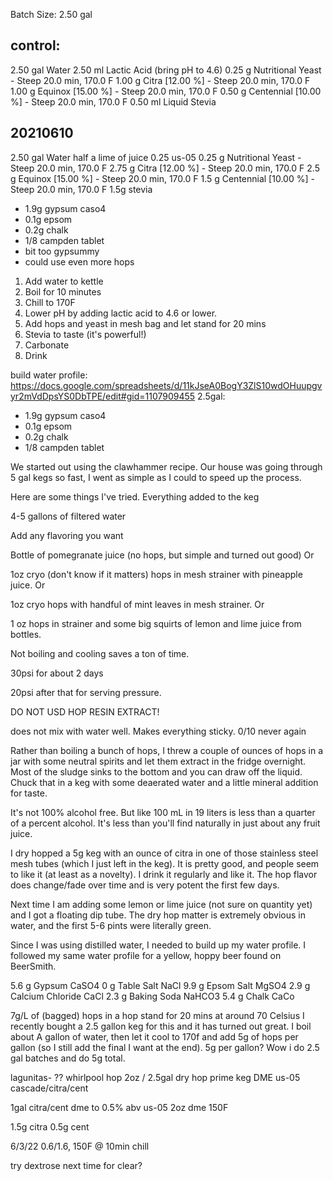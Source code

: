 
Batch Size: 2.50 gal


control:
---
2.50 gal   Water
2.50 ml   Lactic Acid   (bring pH to 4.6)
0.25 g   Nutritional Yeast - Steep 20.0 min, 170.0 F
1.00 g   Citra [12.00 %] - Steep 20.0 min, 170.0 F
1.00 g   Equinox [15.00 %] - Steep 20.0 min, 170.0 F
0.50 g   Centennial [10.00 %] - Steep 20.0 min, 170.0 F
0.50 ml   Liquid Stevia

20210610
---
2.50 gal   Water
half a lime of juice
0.25 us-05
0.25 g   Nutritional Yeast - Steep 20.0 min, 170.0 F
2.75 g   Citra [12.00 %] - Steep 20.0 min, 170.0 F
2.5 g   Equinox [15.00 %] - Steep 20.0 min, 170.0 F
1.5 g   Centennial [10.00 %] - Steep 20.0 min, 170.0 F
1.5g stevia
- 1.9g gypsum caso4
- 0.1g epsom
- 0.2g chalk
- 1/8 campden tablet
- bit too gypsummy
- could use even more hops


1. Add water to kettle
2. Boil for 10 minutes
3. Chill to 170F
4. Lower pH by adding lactic acid to 4.6 or lower.
5. Add hops and yeast in mesh bag and let stand for 20 mins
6. Stevia to taste (it's powerful!)
7. Carbonate
8. Drink



build water profile: https://docs.google.com/spreadsheets/d/11kJseA0BogY3ZlS10wdOHuupgvyr2mVdDpsYS0DbTPE/edit#gid=1107909455
2.5gal:

- 1.9g gypsum caso4
- 0.1g epsom
- 0.2g chalk
- 1/8 campden tablet


We started out using the clawhammer recipe. Our house was going through 5 gal kegs so fast, I went as simple as I could to speed up the process.

Here are some things I've tried. Everything added to the keg

4-5 gallons of filtered water

Add any flavoring you want

Bottle of pomegranate juice (no hops, but simple and turned out good) Or

1oz cryo (don't know if it matters) hops in mesh strainer with pineapple juice. Or

1oz cryo hops with handful of mint leaves in mesh strainer. Or

1 oz hops in strainer and some big squirts of lemon and lime juice from bottles.

Not boiling and cooling saves a ton of time.

30psi for about 2 days

20psi after that for serving pressure.

DO NOT USD HOP RESIN EXTRACT!

does not mix with water well. Makes everything sticky. 0/10 never again



Rather than boiling a bunch of hops, I threw a couple of ounces of hops in a jar with some neutral spirits and let them extract in the fridge overnight. Most of the sludge sinks to the bottom and you can draw off the liquid. Chuck that in a keg with some deaerated water and a little mineral addition for taste.

It's not 100% alcohol free. But like 100 mL in 19 liters is less than a quarter of a percent alcohol. It's less than you'll find naturally in just about any fruit juice.



I dry hopped a 5g keg with an ounce of citra in one of those stainless steel mesh tubes (which I just left in the keg). It is pretty good, and people seem to like it (at least as a novelty). I drink it regularly and like it. The hop flavor does change/fade over time and is very potent the first few days.

Next time I am adding some lemon or lime juice (not sure on quantity yet) and I got a floating dip tube. The dry hop matter is extremely obvious in water, and the first 5-6 pints were literally green.



Since I was using distilled water, I needed to build up my water profile. I followed my same water profile for a yellow, hoppy beer found on BeerSmith.

5.6 g Gypsum CaSO4
0 g    Table Salt NaCl
9.9 g Epsom Salt MgSO4
2.9 g Calcium Chloride CaCl
2.3 g Baking Soda NaHCO3
5.4 g Chalk CaCo



7g/L of (bagged) hops in a hop stand for 20 mins at around 70 Celsius
I recently bought a 2.5 gallon keg for this and it has turned out great. I boil about A gallon of water, then let it cool to 170f and add 5g of hops per gallon (so I still add the final I want at the end).
5g per gallon? Wow i do 2.5 gal batches and do 5g total.


lagunitas-
?? whirlpool hop
2oz / 2.5gal dry hop
prime keg DME
us-05
cascade/citra/cent



1gal
citra/cent
dme to 0.5% abv
us-05
2oz dme
150F

1.5g citra
0.5g cent

6/3/22
0.6/1.6, 150F @ 10min
chill

try dextrose next time for clear?

